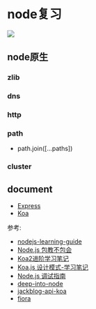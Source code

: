 # node复习

![](https://i.loli.net/2020/11/14/YibCRBIprcVaJ35.png)

## node原生

### zlib
### dns
### http
### path
- path.join([...paths])
### cluster


## document
- [Express](./expressDemo/readme.md)
- [Koa](./koaDemo/readme.md)

参考:

- [nodejs-learning-guide](https://github.com/chyingp/nodejs-learning-guide)
- [Node.js 包教不包会](https://github.com/alsotang/node-lessons)
- [Koa2进阶学习笔记](https://chenshenhai.github.io/koa2-note/)
- [Koa.js 设计模式-学习笔记](https://github.com/chenshenhai/koajs-design-note)
- [Node.js 调试指南](https://github.com/nswbmw/node-in-debugging)
- [deep-into-node](https://yjhjstz.gitbooks.io/deep-into-node/)
- [jackblog-api-koa](https://github.com/jackhutu/jackblog-api-koa)
- [fiora](https://github.com/yinxin630/fiora)